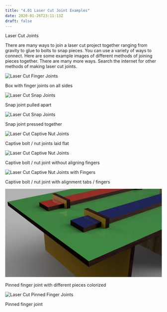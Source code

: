 ```yaml
---
title: "4.01 Laser Cut Joint Examples"
date: 2020-01-26T23:11:13Z
draft: false
---
```


Laser Cut Joints

There are many ways to join a laser cut project together ranging from gravity to glue to bolts to snap pieces. You can use a variety of ways to connect. Here are some example images of different methods of joining pieces together. There are many more ways. Search the internet for other methods of making laser cut joints.

<div class="gallery-grid">

<div class="image-card">

<div class="image-box">

![Laser Cut Finger Joints](2022-Finger-Joints-Laser-Cut.png)

</div>

Box with finger joints on all sides

</div>

<div class="image-card">

<div class="image-box">

![Laser Cut Snap Joints](2022-Snap-Joints-Laser-Cut-1.png)

</div>

Snap joint pulled apart

</div>

<div class="image-card">

<div class="image-box">

![Laser Cut Snap Joints](2022-Snap-Joints-Laser-Cut-2.png)

</div>

Snap joint pressed together

</div>

<div class="image-card">

<div class="image-box">

![Laser Cut Captive Nut Joints](2022-Captive-Nut-Joints-Laser-Cut.png)

</div>

Captive bolt / nut joints laid flat

</div>

<div class="image-card">

<div class="image-box">

![Laser Cut Captive Nut Joints](2022-Captive-Nut-Joints-Laser-Cut-2.png)

</div>

Captive bolt / nut joint without aligning fingers

</div>

<div class="image-card">

<div class="image-box">

![Laser Cut Captive Nut Joints with Fingers](2022-Captive-Nut-Joints-with-Fingers-Laser-Cut.png)

</div>

Captive bolt / nut joint with alignment tabs / fingers

</div>

<div class="image-card">

<div class="image-box">

![Laser Cut Pinned Finger Joints](2022-Pinned-Finger-Joints-Laser-Cut-Colors.png)

</div>

Pinned finger joint with different pieces colorized

</div>

<div class="image-card">

<div class="image-box">

![Laser Cut Pinned Finger Joints](2022-Pinned-Finger-Joints-Laser-Cut.png)

</div>

Pinned finger joint

</div>

</div>
